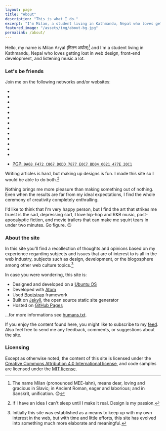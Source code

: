 ```yaml
---
layout: page
title: "About"
description: "This is what I do."
excerpt: "I'm Milan, a student living in Kathmandu, Nepal who loves getting lost in web design, front-end development, and listening music a lot."
featured_image: "/assets/img/about-bg.jpg"
permalink: /about/
---
```


Hello, my name is Milan Aryal (मिलन अर्याल)[^name] and I'm a student living in Kathmandu, Nepal who loves getting lost in web design, front-end development, and listening music a lot.

[^name]: The name Milan (pronounced MEE-lahn), means dear, loving and gracious in Slavic; in Ancient Roman, eager and laborious; and in Sanskrit, unification. :blush:

### Let's be friends

Join me on the following networks and/or websites:

<!-- Social links -->
<ul class="list-inline text-center fa-3x">
  <li>
    <a rel="me" href="//twitter.com/MilanAryal">
      <i class="fa fa-twitter" aria-hidden="true"></i>
    </a>
  </li>
  <li>
    <a rel="me" href="//facebook.com/considermilan">
      <i class="fa fa-facebook" aria-hidden="true"></i>
    </a>
  </li>
  <li>
    <a rel="me" href="//google.com/+MilanAryal">
      <i class="fa fa-google-plus" aria-hidden="true"></i>
    </a>
  </li>
  <li>
    <a rel="me" href="//linkedin.com/in/MilanAryal">
      <i class="fa fa-linkedin" aria-hidden="true"></i>
    </a>
  </li>
  <li>
    <a rel="me" href="//github.com/MilanAryal">
      <i class="fa fa-github" aria-hidden="true"></i>
    </a>
  </li>
  <li>
    <a rel="me" href="//keybase.io/milanaryal">
      <i class="fa fa-key" aria-hidden="true"></i>
    </a>
  </li>
  <li>
    <a rel="me" href="//pinterest.com/milanaryal">
      <i class="fa fa-pinterest" aria-hidden="true"></i>
    </a>
  </li>
  <li>
     <a rel="me" href="//instagram.com/milanaryal">
      <i class="fa fa-instagram" aria-hidden="true"></i>
    </a>
  </li>
  <li>
    <a rel="me" href="//vine.co/MilanAryal">
      <i class="fa fa-vine" aria-hidden="true"></i>
    </a>
  </li>
  <li>
    <a rel="me" href="//milanaryal.tumblr.com">
      <i class="fa fa-tumblr" aria-hidden="true"></i>
    </a>
  </li>
  <li>
    <a rel="me" href="//medium.com/&#64;MilanAryal">
      <i class="fa fa-medium" aria-hidden="true"></i>
    </a>
  </li>
  <li>
    <a rel="me" href="//www.snapchat.com/add/milanaryal">
      <i class="fa fa-snapchat" aria-hidden="true"></i>
    </a>
  </li>
  <li>
    <a rel="me" href="skype:considermilan?call">
      <i class="fa fa-skype" aria-hidden="true"></i>
    </a>
  </li>
</ul>

<ul class="list-inline text-center">
  <li>
    <a href="//keybase.io/milanaryal/key.asc">
      PGP: <code>9A68 F472 C067 D0DD 7877 E0C7 BD04 0021 477E 20C1</code>
    </a>
  </li>
</ul>

Writing articles is hard, but making up designs is fun. I made this site so I would be able to do both.[^design]

[^design]: If I have an idea I can't sleep until I make it real. Design is my passion.

Nothing brings me more pleasure than making something out of nothing. Even when the results are far from my ideal expectations, I find the whole ceremony of creativity completely enthralling.

I'd like to think that I'm very happy person, but I find the art that strikes me truest is the sad, depressing sort, I love hip-hop and R&B music, post-apocalyptic fiction, and movie trailers that can make me squirt tears in under two minutes. Go figure. :wink:

### About the site

In this site you'll find a recollection of thoughts and opinions based on my experience regarding subjects and issues that are of interest to is all in the web industry, subjects such as design, development, or the blogosphere among other web culture topics.[^site]

[^site]: Initially this site was established as a means to keep up with my own interest in the web, but with time and little efforts, this site has evolved into something much more elaborate and meaningful.

In case you were wondering, this site is:

* Designed and developed on a [Ubuntu OS](http://www.ubuntu.com/)
* Developed with [Atom](http://atom.io/)
* Used [Bootstrap](http://getbootstrap.com/) framework
* Built on [Jekyll](http://jekyllrb.com/), the open source static site generator
* Hosted on [GitHub Pages](http://pages.github.com/)

...for more informations see [humans.txt](/humans.txt).

If you enjoy the content found here, you might like to subscribe to my <i class="fa fa-feed" aria-hidden="true"></i> [feed](/feed.xml). Also feel free to send me any feedback, comments, or suggestions about the site.

### Licensing

Except as otherwise noted, the content of this site is licensed under the <a rel="license cc:license" href="//creativecommons.org/licenses/by/4.0/">Creative Commons Attribution 4.0 International license</a>, and code samples are licensed under the <a rel="license" href="//raw.githubusercontent.com/MilanAryal/milanaryal.github.io/master/LICENSE">MIT license</a>.

